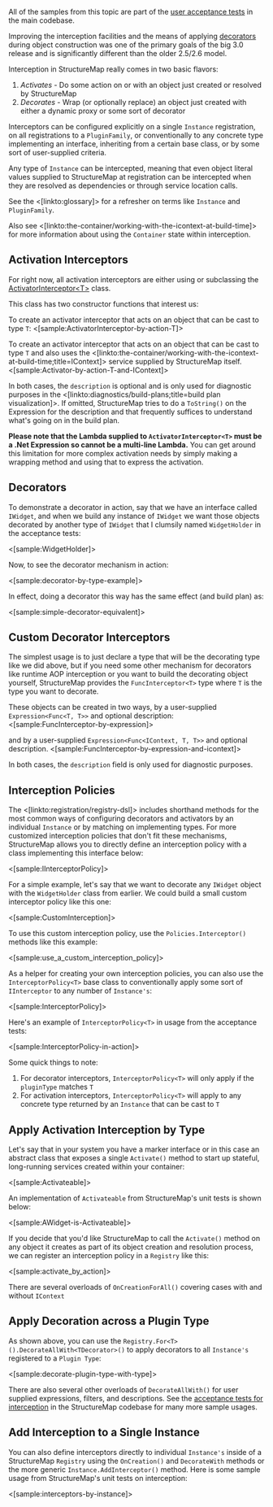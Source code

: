 <!--Title: Interception and Decorators-->
<!--Url: interception-and-decorators-->

All of the samples from this topic are part of the [user acceptance tests](https://github.com/structuremap/structuremap/blob/master/src/StructureMap.Testing/Acceptance/interception_acceptance_tests.cs) in the main codebase.

Improving the interception facilities and the means of applying [decorators](https://en.wikipedia.org/wiki/Decorator_pattern) during object construction was one of the primary
goals of the big 3.0 release and is significantly different than the older 2.5/2.6 model. 

Interception in StructureMap really comes
in two basic flavors:

1. _Activates_ - Do some action on or with an object just created or resolved by StructureMap
1. _Decorates_ - Wrap (or optionally replace) an object just created with either a dynamic proxy or some sort of decorator

Interceptors can be configured explicitly on a single `Instance` registration, on all registrations to a `PluginFamily`, or conventionally
to any concrete type implementing an interface, inheriting from a certain base class, or by some sort of user-supplied
criteria.

Any type of `Instance` can be intercepted, meaning that even object literal values supplied to StructureMap at registration can be
intercepted when they are resolved as dependencies or through service location calls.

See the <[linkto:glossary]> for a refresher on terms like `Instance` and `PluginFamily`.

Also see <[linkto:the-container/working-with-the-icontext-at-build-time]> for more information about using the `Container` state within interception.

## Activation Interceptors

For right now, all activation interceptors are either using or subclassing the [ActivatorInterceptor&lt;T&gt;](https://github.com/structuremap/structuremap/blob/master/src/StructureMap/Building/Interception/ActivatorInterceptor.cs) class.

This class has two constructor functions that interest us:

To create an activator interceptor that acts on an object that can be cast to type `T`:
<[sample:ActivatorInterceptor-by-action-T]>


To create an activator interceptor that acts on an object that can be cast to type `T` and
also uses the <[linkto:the-container/working-with-the-icontext-at-build-time;title=IContext]> service supplied by StructureMap itself.
<[sample:Activator-by-action-T-and-IContext]>

In both cases, the `description` is optional and is only used for diagnostic purposes in the <[linkto:diagnostics/build-plans;title=build plan visualization]>. If 
omitted, StructureMap tries to do a `ToString()` on the Expression for the description and that frequently suffices to understand what's going on in the build plan.

**Please note that the Lambda supplied to `ActivatorInterceptor<T>` must be a .Net Expression so cannot be a multi-line Lambda.**
You can get around this limitation for more complex activation needs by simply making a wrapping method and using that
to express the activation.


## Decorators

To demonstrate a decorator in action, say that we have an interface called `IWidget`, and when we build any instance
of `IWidget` we want those objects decorated by another type of `IWidget` that I clumsily named `WidgetHolder` in the
acceptance tests:

<[sample:WidgetHolder]>

Now, to see the decorator mechanism in action:

<[sample:decorator-by-type-example]>

In effect, doing a decorator this way has the same effect (and build plan) as:

<[sample:simple-decorator-equivalent]>

## Custom Decorator Interceptors

The simplest usage is to just declare a type that will be the decorating type like we did above, but if you need some
other mechanism for decorators like runtime AOP interception or you want to build the decorating object yourself, StructureMap
provides the `FuncInterceptor<T>` type where `T` is the type you want to decorate.

These objects can be created in two ways, by a user-supplied `Expression<Func<T, T>>` and optional description:
<[sample:FuncInterceptor-by-expression]>

and by a user-supplied `Expression<Func<IContext, T, T>>` and optional description.
<[sample:FuncInterceptor-by-expression-and-icontext]>

In both cases, the `description` field is only used for diagnostic purposes.

## Interception Policies

The <[linkto:registration/registry-dsl]> includes shorthand methods for the most common ways of configuring decorators
and activators by an individual `Instance` or by matching on implementing types. For more customized interception policies
that don't fit these mechanisms, StructureMap allows you to directly define an interception policy with a class
implementing this interface below:

<[sample:IInterceptorPolicy]>

For a simple example, let's say that we want to decorate any `IWidget` object with the
`WidgetHolder` class from earlier. We could build a small custom interceptor policy 
like this one:

<[sample:CustomInterception]>

To use this custom interception policy, use the `Policies.Interceptor()` methods like this example:

<[sample:use_a_custom_interception_policy]>


As a helper for creating your own interception policies, you can also use the `InterceptorPolicy<T>` base class
to conventionally apply some sort of `IInterceptor` to any number of `Instance's`:

<[sample:InterceptorPolicy<T>]>

Here's an example of `InterceptorPolicy<T>` in usage from the acceptance tests:

<[sample:InterceptorPolicy<T>-in-action]>

Some quick things to note:
1. For decorator interceptors, `InterceptorPolicy<T>` will only apply if the `pluginType` matches `T`
1. For activation interceptors, `InterceptorPolicy<T>` will apply to any concrete type returned by an `Instance` that can be
cast to `T`


## Apply Activation Interception by Type

Let's say that in your system you have a marker interface or in this case an abstract class that exposes a single
`Activate()` method to start up stateful, long-running services created within your container:

<[sample:Activateable]>

An implementation of `Activateable` from StructureMap's unit tests is shown below:

<[sample:AWidget-is-Activateable]>

If you decide that you'd like StructureMap to call the `Activate()` method on any object it creates as
part of its object creation and resolution process, we can register an interception policy in a `Registry`
like this:

<[sample:activate_by_action]>

There are several overloads of `OnCreationForAll()` covering cases with and without `IContext`


## Apply Decoration across a Plugin Type

As shown above, you can use the `Registry.For<T>().DecorateAllWith<TDecorator>()` to apply decorators to all `Instance's`
registered to a `Plugin Type`:

<[sample:decorate-plugin-type-with-type]>

There are also several other overloads of `DecorateAllWith()` for user supplied expressions, filters, and descriptions. See the
[acceptance tests for interception](https://github.com/structuremap/structuremap/blob/master/src/StructureMap.Testing/Acceptance/interception_acceptance_tests.cs) in the StructureMap codebase for many more sample usages.



## Add Interception to a Single Instance

You can also define interceptors directly to individual `Instance's` inside of a StructureMap `Registry` using the
`OnCreation()` and `DecorateWith` methods or the more generic `Instance.AddInterceptor()` method. Here is some sample
usage from StructureMap's unit tests on interception:

<[sample:interceptors-by-instance]>
